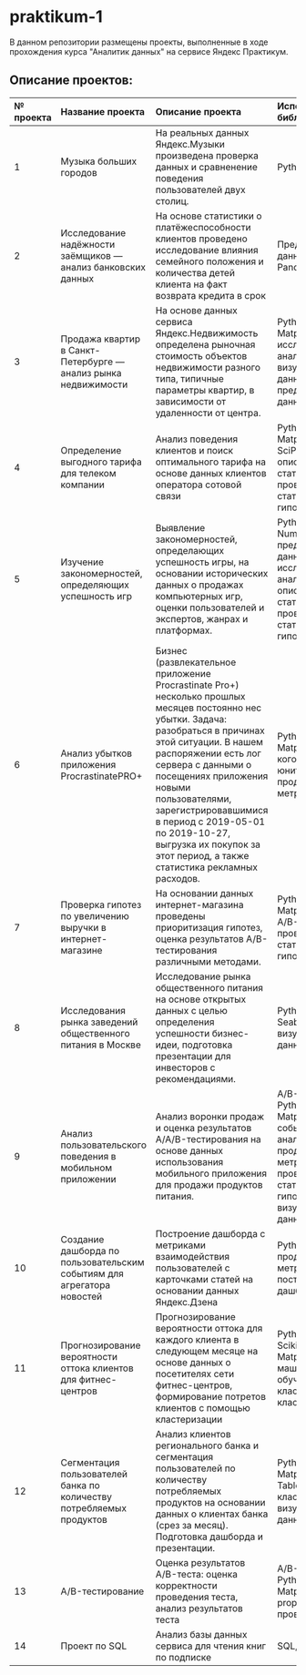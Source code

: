 # praktikum-1
В данном репозитории размещены проекты, выполненные в ходе прохождения курса "Аналитик данных" на сервисе Яндекс Практикум.

## Описание проектов:

| № проекта |Название проекта      | Описание проекта      |Используемые библиотеки      |
| :---------| :------------------  |:----------------------|:--------------------------- |
| 1 |Музыка больших городов|На реальных данных Яндекс.Музыки произведена проверка данных и сравненение поведения пользователей двух столиц.| Python, Pandas|
| 2 | Исследование надёжности заёмщиков — анализ банковских данных| На основе статистики о платёжеспособности клиентов проведено исследование влияния семейного положения и количества детей клиента на факт возврата кредита в срок | Предобработка данных, Python, Pandas|
| 3 |Продажа квартир в Санкт-Петербурге — анализ рынка недвижимости |На основе данных сервиса Яндекс.Недвижимость определена рыночная стоимость объектов недвижимости разного типа, типичные параметры квартир, в зависимости от удаленности от центра. | Python, Pandas, Matplotlib, исследовательский анализ данных, визуализация данных, предобработка данных|
| 4 | Определение выгодного тарифа для телеком компании | Анализ поведения клиентов и поиск оптимального тарифа на основе данных клиентов оператора сотовой связи | Python,Pandas, Matplotlib, NumPy, SciPy, описательная статистика, проверка статистических гипотез|
| 5 | Изучение закономерностей, определяющих успешность игр | Выявление закономерностей, определающих успешность игры, на основании исторических данных о продажах компьютерных игр, оценки пользователей и экспертов, жанрах и платформах. | Python, Pandas, NumPy, Matplotlib, предобработка данных, исследовательский анализ данных, описательная статистика, проверка статистических гипотез |
| 6 | Анализ убытков приложения ProcrastinatePRO+ | Бизнес (развлекательное приложение Procrastinate Pro+) несколько прошлых месяцев постоянно нес убытки. Задача: разобраться в причинах этой ситуации. В нашем распоряжении есть лог сервера с данными о посещениях приложения новыми пользователями, зарегистрировавшимися в период с 2019-05-01 по 2019-10-27, выгрузка их покупок за этот период, а также статистика рекламных расходов. | Python, Pandas, Matplotlib, когортный анализ, юнит-экономика, продуктовые метрики, Seaborn |
| 7 | Проверка гипотез по увеличению выручки в интернет-магазине | На основании данных интернет-магазина проведены приоритизация гипотез,  оценка результатов A/B-тестирования различными методами. | Python, Pandas, Matplotlib, SciPy, A/B-тестирование, проверка статистических гипотез |
| 8 | Исследования рынка заведений общественного питания в Москве | Исследование рынка общественного питания на основе открытых данных с целью определения успешности бизнес-идеи, подготовка презентации для инвесторов с рекомендациями. | Python, Pandas, Seaborn, Plotly, визуализация данных |
| 9 | Анализ пользовательского поведения в мобильном приложении | Анализ воронки продаж и оценка результатов A/A/B-тестирования на основе данных использования мобильного приложения для продажи продуктов питания. | A/B-тестирование, Python, Pandas, Matplotlib, Seaborn, событийная аналитика, продуктовые метрики, Plotly, проверка статистических гипотез, визуализация данных |
| 10 | Создание дашборда по пользовательским событиям для агрегатора новостей | Построение дашборда с метриками взаимодействия пользователей с карточками статей на основании данных Яндекс.Дзена | Python, Tableau, продуктовые метрики, построение дашбордов |
| 11 | Прогнозирование вероятности оттока клиентов для фитнес-центров | Прогнозирование вероятности оттока для каждого клиента в следующем месяце на основе данных о посетителях сети фитнес-центров, формирование потретов клиентов с помощью кластеризации | Python, Pandas, Scikit-learn, Matplotlib, Seaborn, машинное обучение, классификация, кластеризация |
| 12 | Сегментация пользователей банка по количеству потребляемых продуктов | Анализ клиентов регионального банка и сегментация пользователей по количеству потребляемых продуктов на основании данных о клиентах банка (срез за месяц). Подготовка дашборда и презентации. | Python, Pandas, Matplotlib, Seaborn, Tableau, классификация, визуализация данных |
| 13 | A/B-тестирование | Оценка результатов A/B-теста: оценка корректности проведения теста, анализ результатов теста |  A/B-тестирование, Python, Pandas, Matplotlib, Seaborn, proportions_ztest, проверка гипотез |
| 14 | Проект по SQL | Анализ базы данных сервиса для чтения книг по подписке | SQL, PostgreSQL |
